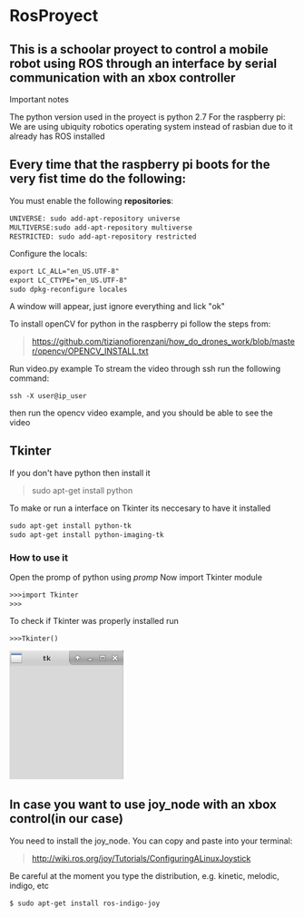 
# RosProyect
## This is a schoolar proyect to control a mobile robot using ROS through an interface by serial communication with an xbox controller
Important notes


The python version used in the proyect is python 2.7
For the raspberry pi:
We are using ubiquity robotics operating system instead of rasbian due to it already has ROS installed
## Every time that the raspberry pi boots for the very fist time do the following:

You must enable the following **repositories**:
```
UNIVERSE: sudo add-apt-repository universe
MULTIVERSE:sudo add-apt-repository multiverse
RESTRICTED: sudo add-apt-repository restricted
```
Configure the locals:
```
export LC_ALL="en_US.UTF-8"
export LC_CTYPE="en_US.UTF-8"
sudo dpkg-reconfigure locales
```
A window will appear, just ignore everything and lick "ok"

To install openCV for python in the raspberry pi follow the steps from:
> https://github.com/tizianofiorenzani/how_do_drones_work/blob/master/opencv/OPENCV_INSTALL.txt

Run video.py example
To stream the video through ssh run the following command:
```
ssh -X user@ip_user 
```
 then run the opencv video example, and you should be able to see the video
 
## Tkinter

If you don't have python then install it
> sudo apt-get install python

To make or run a interface on Tkinter its neccesary to have it installed
```
sudo apt-get install python-tk
sudo apt-get install python-imaging-tk
```
### How to use it

Open the promp of python using *promp*
Now import Tkinter module
```
>>>import Tkinter
>>>
```
To check if Tkinter was properly installed run
```
>>>Tkinter()
```
![Screenshot](Tk.png)

## In case you want to use joy_node with an xbox control(in our case)
You need to install the joy_node. You can copy and paste into your terminal:
> http://wiki.ros.org/joy/Tutorials/ConfiguringALinuxJoystick

Be careful at the moment you type the distribution, e.g. kinetic, melodic, indigo, etc
```
$ sudo apt-get install ros-indigo-joy
```
